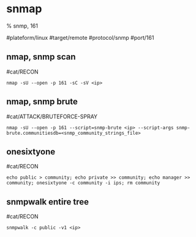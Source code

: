 # snmap

% snmp, 161

#plateform/linux  #target/remote  #protocol/snmp #port/161

## nmap, snmp scan
#cat/RECON
```
nmap -sU --open -p 161 -sC -sV <ip>
```

## nmap, snmp brute
#cat/ATTACK/BRUTEFORCE-SPRAY 
```
nmap -sU --open -p 161 --script=snmp-brute <ip> --script-args snmp-brute.communitiesdb=<snmp_community_strings_file>
```

## onesixtyone
#cat/RECON 
```
echo public > community; echo private >> community; echo manager >> community; onesixtyone -c community -i ips; rm community
```

## snmpwalk entire tree
#cat/RECON 
```
snmpwalk -c public -v1 <ip>
```

